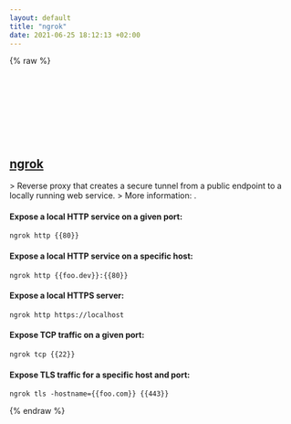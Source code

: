 ```yaml
---
layout: default
title: "ngrok"
date: 2021-06-25 18:12:13 +02:00
---
```

{% raw %}
<h2 id="ngrok">
  <a href="/en/common/ngrok.html">ngrok</a> <a href="#ngrok"><svg class="icon">
    <use href="/assets/images/unicode_sprite.svg#link" />
  </svg></a>
</h2>
> Reverse proxy that creates a secure tunnel from a public endpoint to a locally running web service.
> More information: <https://ngrok.com>.

#### Expose a local HTTP service on a given port:
```shell
ngrok http {{80}}
```
#### Expose a local HTTP service on a specific host:
```shell
ngrok http {{foo.dev}}:{{80}}
```
#### Expose a local HTTPS server:
```shell
ngrok http https://localhost
```
#### Expose TCP traffic on a given port:
```shell
ngrok tcp {{22}}
```
#### Expose TLS traffic for a specific host and port:
```shell
ngrok tls -hostname={{foo.com}} {{443}}
```
{% endraw %}